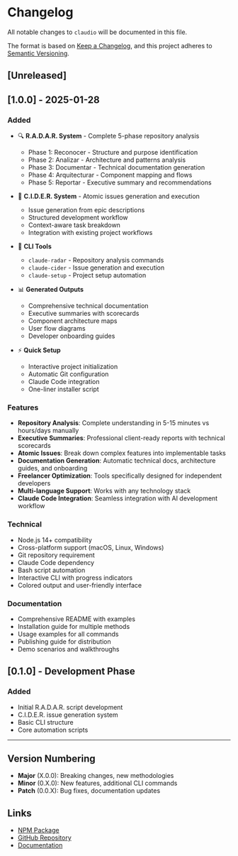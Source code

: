 # Changelog

All notable changes to `claudio` will be documented in this file.

The format is based on [Keep a Changelog](https://keepachangelog.com/en/1.0.0/),
and this project adheres to [Semantic Versioning](https://semver.org/spec/v2.0.0.html).

## [Unreleased]

## [1.0.0] - 2025-01-28

### Added
- 🔍 **R.A.D.A.R. System** - Complete 5-phase repository analysis
  - Phase 1: Reconocer - Structure and purpose identification
  - Phase 2: Analizar - Architecture and patterns analysis
  - Phase 3: Documentar - Technical documentation generation
  - Phase 4: Arquitecturar - Component mapping and flows
  - Phase 5: Reportar - Executive summary and recommendations

- 🎯 **C.I.D.E.R. System** - Atomic issues generation and execution
  - Issue generation from epic descriptions
  - Structured development workflow
  - Context-aware task breakdown
  - Integration with existing project workflows

- 🚀 **CLI Tools**
  - `claude-radar` - Repository analysis commands
  - `claude-cider` - Issue generation and execution
  - `claude-setup` - Project setup automation

- 📊 **Generated Outputs**
  - Comprehensive technical documentation
  - Executive summaries with scorecards
  - Component architecture maps
  - User flow diagrams
  - Developer onboarding guides

- ⚡ **Quick Setup**
  - Interactive project initialization
  - Automatic Git configuration
  - Claude Code integration
  - One-liner installer script

### Features
- **Repository Analysis**: Complete understanding in 5-15 minutes vs hours/days manually
- **Executive Summaries**: Professional client-ready reports with technical scorecards
- **Atomic Issues**: Break down complex features into implementable tasks
- **Documentation Generation**: Automatic technical docs, architecture guides, and onboarding
- **Freelancer Optimization**: Tools specifically designed for independent developers
- **Multi-language Support**: Works with any technology stack
- **Claude Code Integration**: Seamless integration with AI development workflow

### Technical
- Node.js 14+ compatibility
- Cross-platform support (macOS, Linux, Windows)
- Git repository requirement
- Claude Code dependency
- Bash script automation
- Interactive CLI with progress indicators
- Colored output and user-friendly interface

### Documentation
- Comprehensive README with examples
- Installation guide for multiple methods
- Usage examples for all commands
- Publishing guide for distribution
- Demo scenarios and walkthroughs

## [0.1.0] - Development Phase

### Added
- Initial R.A.D.A.R. script development
- C.I.D.E.R. issue generation system
- Basic CLI structure
- Core automation scripts

---

## Version Numbering

- **Major** (X.0.0): Breaking changes, new methodologies
- **Minor** (0.X.0): New features, additional CLI commands
- **Patch** (0.0.X): Bug fixes, documentation updates

## Links

- [NPM Package](https://www.npmjs.com/package/claudio)
- [GitHub Repository](https://github.com/diaztunjano/claude-dev-radar)
- [Documentation](https://github.com/diaztunjano/claude-dev-radar/blob/main/README.md)